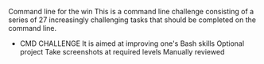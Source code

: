 Command line for the win
 This is a command line challenge consisting of a series of 27 increasingly challenging tasks that should be completed on the command line.
 - CMD CHALLENGE
 It is aimed at improving one's Bash skills
 Optional project
 Take screenshots at required levels
 Manually reviewed

